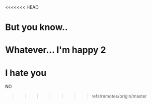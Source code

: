 <<<<<<< HEAD
# But you know.. 
Whatever... I'm happy
 2
=======
# I hate you
NO
>>>>>>> refs/remotes/origin/master
